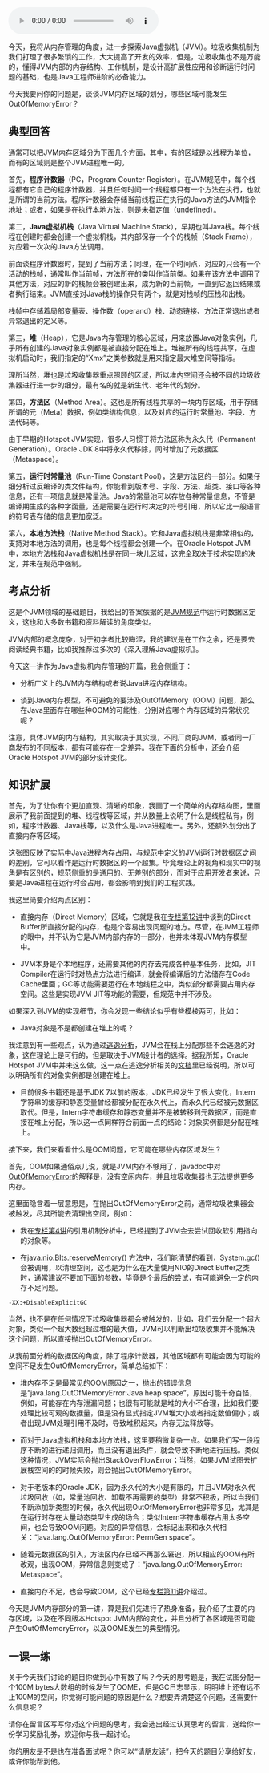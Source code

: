 <audio title="第25讲 _ 谈谈JVM内存区域的划分，哪些区域可能发生OutOfMemoryError" src="https://static001.geekbang.org/resource/audio/24/56/247480f61e8f67524a4e6b1a368e8156.mp3" controls="controls"></audio> 
<p>今天，我将从内存管理的角度，进一步探索Java虚拟机（JVM）。垃圾收集机制为我们打理了很多繁琐的工作，大大提高了开发的效率，但是，垃圾收集也不是万能的，懂得JVM内部的内存结构、工作机制，是设计高扩展性应用和诊断运行时问题的基础，也是Java工程师进阶的必备能力。</p><p>今天我要问你的问题是，<span class="orange">谈谈JVM内存区域的划分，哪些区域可能发生OutOfMemoryError？</span></p><h2>典型回答</h2><p>通常可以把JVM内存区域分为下面几个方面，其中，有的区域是以线程为单位，而有的区域则是整个JVM进程唯一的。</p><p>首先，<strong>程序计数器</strong>（PC，Program Counter Register）。在JVM规范中，每个线程都有它自己的程序计数器，并且任何时间一个线程都只有一个方法在执行，也就是所谓的当前方法。程序计数器会存储当前线程正在执行的Java方法的JVM指令地址；或者，如果是在执行本地方法，则是未指定值（undefined）。</p><p>第二，<strong>Java虚拟机栈</strong>（Java Virtual Machine Stack），早期也叫Java栈。每个线程在创建时都会创建一个虚拟机栈，其内部保存一个个的栈帧（Stack Frame），对应着一次次的Java方法调用。</p><!-- [[[read_end]]] --><p>前面谈程序计数器时，提到了当前方法；同理，在一个时间点，对应的只会有一个活动的栈帧，通常叫作当前帧，方法所在的类叫作当前类。如果在该方法中调用了其他方法，对应的新的栈帧会被创建出来，成为新的当前帧，一直到它返回结果或者执行结束。JVM直接对Java栈的操作只有两个，就是对栈帧的压栈和出栈。</p><p>栈帧中存储着局部变量表、操作数（operand）栈、动态链接、方法正常退出或者异常退出的定义等。</p><p>第三，<strong>堆</strong>（Heap），它是Java内存管理的核心区域，用来放置Java对象实例，几乎所有创建的Java对象实例都是被直接分配在堆上。堆被所有的线程共享，在虚拟机启动时，我们指定的“Xmx”之类参数就是用来指定最大堆空间等指标。</p><p>理所当然，堆也是垃圾收集器重点照顾的区域，所以堆内空间还会被不同的垃圾收集器进行进一步的细分，最有名的就是新生代、老年代的划分。</p><p>第四，<strong>方法区</strong>（Method Area）。这也是所有线程共享的一块内存区域，用于存储所谓的元（Meta）数据，例如类结构信息，以及对应的运行时常量池、字段、方法代码等。</p><p>由于早期的Hotspot JVM实现，很多人习惯于将方法区称为永久代（Permanent Generation）。Oracle JDK 8中将永久代移除，同时增加了元数据区（Metaspace）。</p><p>第五，<strong>运行时常量池</strong>（Run-Time Constant Pool），这是方法区的一部分。如果仔细分析过反编译的类文件结构，你能看到版本号、字段、方法、超类、接口等各种信息，还有一项信息就是常量池。Java的常量池可以存放各种常量信息，不管是编译期生成的各种字面量，还是需要在运行时决定的符号引用，所以它比一般语言的符号表存储的信息更加宽泛。</p><p>第六，<strong>本地方法栈</strong>（Native Method Stack）。它和Java虚拟机栈是非常相似的，支持对本地方法的调用，也是每个线程都会创建一个。在Oracle Hotspot JVM中，本地方法栈和Java虚拟机栈是在同一块儿区域，这完全取决于技术实现的决定，并未在规范中强制。</p><h2>考点分析</h2><p>这是个JVM领域的基础题目，我给出的答案依据的是<a href="https://docs.oracle.com/javase/specs/jvms/se9/html/jvms-2.html#jvms-2.5">JVM规范</a>中运行时数据区定义，这也和大多数书籍和资料解读的角度类似。</p><p>JVM内部的概念庞杂，对于初学者比较晦涩，我的建议是在工作之余，还是要去阅读经典书籍，比如我推荐过多次的《深入理解Java虚拟机》。</p><p>今天这一讲作为Java虚拟机内存管理的开篇，我会侧重于：</p><ul>
<li>
<p>分析广义上的JVM内存结构或者说Java进程内存结构。</p>
</li>
<li>
<p>谈到Java内存模型，不可避免的要涉及OutOfMemory（OOM）问题，那么在Java里面存在哪些种OOM的可能性，分别对应哪个内存区域的异常状况呢？</p>
</li>
</ul><p>注意，具体JVM的内存结构，其实取决于其实现，不同厂商的JVM，或者同一厂商发布的不同版本，都有可能存在一定差异。我在下面的分析中，还会介绍Oracle Hotspot JVM的部分设计变化。</p><h2>知识扩展</h2><p>首先，为了让你有个更加直观、清晰的印象，我画了一个简单的内存结构图，里面展示了我前面提到的堆、线程栈等区域，并从数量上说明了什么是线程私有，例如，程序计数器、Java栈等，以及什么是Java进程唯一。另外，还额外划分出了直接内存等区域。<br>
<img src="https://static001.geekbang.org/resource/image/36/bc/360b8f453e016cb641208a6a8fb589bc.png" alt=""></p><p>这张图反映了实际中Java进程内存占用，与规范中定义的JVM运行时数据区之间的差别，它可以看作是运行时数据区的一个超集。毕竟理论上的视角和现实中的视角是有区别的，规范侧重的是通用的、无差别的部分，而对于应用开发者来说，只要是Java进程在运行时会占用，都会影响到我们的工程实践。</p><p>我这里简要介绍两点区别：</p><ul>
<li>
<p>直接内存（Direct Memory）区域，它就是我在<a href="http://time.geekbang.org/column/article/8393">专栏第12讲</a>中谈到的Direct Buffer所直接分配的内存，也是个容易出现问题的地方。尽管，在JVM工程师的眼中，并不认为它是JVM内部内存的一部分，也并未体现JVM内存模型中。</p>
</li>
<li>
<p>JVM本身是个本地程序，还需要其他的内存去完成各种基本任务，比如，JIT Compiler在运行时对热点方法进行编译，就会将编译后的方法储存在Code Cache里面；GC等功能需要运行在本地线程之中，类似部分都需要占用内存空间。这些是实现JVM JIT等功能的需要，但规范中并不涉及。</p>
</li>
</ul><p>如果深入到JVM的实现细节，你会发现一些结论似乎有些模棱两可，比如：</p><ul>
<li>Java对象是不是都创建在堆上的呢？</li>
</ul><p>我注意到有一些观点，认为通过<a href="https://en.wikipedia.org/wiki/Escape_analysis">逃逸分析</a>，JVM会在栈上分配那些不会逃逸的对象，这在理论上是可行的，但是取决于JVM设计者的选择。据我所知，Oracle Hotspot JVM中并未这么做，这一点在逃逸分析相关的<a href="https://docs.oracle.com/javase/8/docs/technotes/guides/vm/performance-enhancements-7.html#escapeAnalysis">文档</a>里已经说明，所以可以明确所有的对象实例都是创建在堆上。</p><ul>
<li>目前很多书籍还是基于JDK 7以前的版本，JDK已经发生了很大变化，Intern字符串的缓存和静态变量曾经都被分配在永久代上，而永久代已经被元数据区取代。但是，Intern字符串缓存和静态变量并不是被转移到元数据区，而是直接在堆上分配，所以这一点同样符合前面一点的结论：对象实例都是分配在堆上。</li>
</ul><p>接下来，我们来看看什么是OOM问题，它可能在哪些内存区域发生？</p><p>首先，OOM如果通俗点儿说，就是JVM内存不够用了，javadoc中对<a href="https://docs.oracle.com/javase/9/docs/api/java/lang/OutOfMemoryError.html">OutOfMemoryError</a>的解释是，没有空闲内存，并且垃圾收集器也无法提供更多内存。</p><p>这里面隐含着一层意思是，在抛出OutOfMemoryError之前，通常垃圾收集器会被触发，尽其所能去清理出空间，例如：</p><ul>
<li>
<p>我在<a href="http://time.geekbang.org/column/article/6970">专栏第4讲</a>的引用机制分析中，已经提到了JVM会去尝试回收软引用指向的对象等。</p>
</li>
<li>
<p>在<a href="http://hg.openjdk.java.net/jdk/jdk/file/9f62267e79df/src/java.base/share/classes/java/nio/Bits.java">java.nio.BIts.reserveMemory()</a> 方法中，我们能清楚的看到，System.gc()会被调用，以清理空间，这也是为什么在大量使用NIO的Direct Buffer之类时，通常建议不要加下面的参数，毕竟是个最后的尝试，有可能避免一定的内存不足问题。</p>
</li>
</ul><pre><code>-XX:+DisableExplicitGC
</code></pre><p>当然，也不是在任何情况下垃圾收集器都会被触发的，比如，我们去分配一个超大对象，类似一个超大数组超过堆的最大值，JVM可以判断出垃圾收集并不能解决这个问题，所以直接抛出OutOfMemoryError。</p><p>从我前面分析的数据区的角度，除了程序计数器，其他区域都有可能会因为可能的空间不足发生OutOfMemoryError，简单总结如下：</p><ul>
<li>
<p>堆内存不足是最常见的OOM原因之一，抛出的错误信息是“java.lang.OutOfMemoryError:Java heap space”，原因可能千奇百怪，例如，可能存在内存泄漏问题；也很有可能就是堆的大小不合理，比如我们要处理比较可观的数据量，但是没有显式指定JVM堆大小或者指定数值偏小；或者出现JVM处理引用不及时，导致堆积起来，内存无法释放等。</p>
</li>
<li>
<p>而对于Java虚拟机栈和本地方法栈，这里要稍微复杂一点。如果我们写一段程序不断的进行递归调用，而且没有退出条件，就会导致不断地进行压栈。类似这种情况，JVM实际会抛出StackOverFlowError；当然，如果JVM试图去扩展栈空间的的时候失败，则会抛出OutOfMemoryError。</p>
</li>
<li>
<p>对于老版本的Oracle JDK，因为永久代的大小是有限的，并且JVM对永久代垃圾回收（如，常量池回收、卸载不再需要的类型）非常不积极，所以当我们不断添加新类型的时候，永久代出现OutOfMemoryError也非常多见，尤其是在运行时存在大量动态类型生成的场合；类似Intern字符串缓存占用太多空间，也会导致OOM问题。对应的异常信息，会标记出来和永久代相关：“java.lang.OutOfMemoryError: PermGen space”。</p>
</li>
<li>
<p>随着元数据区的引入，方法区内存已经不再那么窘迫，所以相应的OOM有所改观，出现OOM，异常信息则变成了：“java.lang.OutOfMemoryError: Metaspace”。</p>
</li>
<li>
<p>直接内存不足，也会导致OOM，这个已经<a href="http://time.geekbang.org/column/article/8369">专栏第11讲</a>介绍过。</p>
</li>
</ul><p>今天是JVM内存部分的第一讲，算是我们先进行了热身准备，我介绍了主要的内存区域，以及在不同版本Hotspot JVM内部的变化，并且分析了各区域是否可能产生OutOfMemoryError，以及OOME发生的典型情况。</p><h2>一课一练</h2><p>关于今天我们讨论的题目你做到心中有数了吗？今天的思考题是，我在试图分配一个100M bytes大数组的时候发生了OOME，但是GC日志显示，明明堆上还有远不止100M的空间，你觉得可能问题的原因是什么？想要弄清楚这个问题，还需要什么信息呢？</p><p>请你在留言区写写你对这个问题的思考，我会选出经过认真思考的留言，送给你一份学习奖励礼券，欢迎你与我一起讨论。</p><p>你的朋友是不是也在准备面试呢？你可以“请朋友读”，把今天的题目分享给好友，或许你能帮到他。</p>